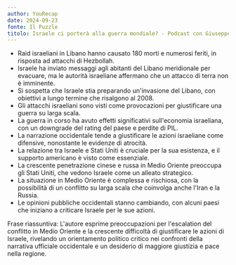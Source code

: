 ```yaml
---
author: YouRecap
date: 2024-09-23
fonte: Il Puzzle
titolo: Israele ci porterà alla guerra mondiale? - Podcast con Giuseppe Masala
---
```


- Raid israeliani in Libano hanno causato 180 morti e numerosi feriti, in risposta ad attacchi di Hezbollah.
- Israele ha inviato messaggi agli abitanti del Libano meridionale per evacuare, ma le autorità israeliane affermano che un attacco di terra non è imminente.
- Si sospetta che Israele stia preparando un'invasione del Libano, con obiettivi a lungo termine che risalgono al 2008.
- Gli attacchi israeliani sono visti come provocazioni per giustificare una guerra su larga scala.
- La guerra in corso ha avuto effetti significativi sull'economia israeliana, con un downgrade del rating del paese e perdite di PIL.
- La narrazione occidentale tende a giustificare le azioni israeliane come difensive, nonostante le evidenze di atrocità.
- La relazione tra Israele e Stati Uniti è cruciale per la sua esistenza, e il supporto americano è visto come essenziale.
- La crescente penetrazione cinese e russa in Medio Oriente preoccupa gli Stati Uniti, che vedono Israele come un alleato strategico.
- La situazione in Medio Oriente è complessa e rischiosa, con la possibilità di un conflitto su larga scala che coinvolga anche l'Iran e la Russia.
- Le opinioni pubbliche occidentali stanno cambiando, con alcuni paesi che iniziano a criticare Israele per le sue azioni.

Frase riassuntiva: L'autore esprime preoccupazioni per l'escalation del conflitto in Medio Oriente e la crescente difficoltà di giustificare le azioni di Israele, rivelando un orientamento politico critico nei confronti della narrativa ufficiale occidentale e un desiderio di maggiore giustizia e pace nella regione.
